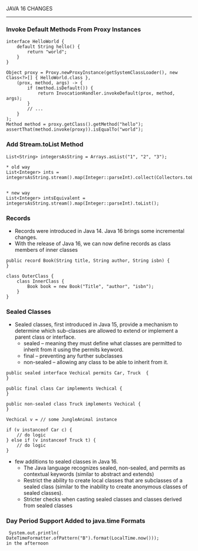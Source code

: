 JAVA 16 CHANGES 

---

###  Invoke Default Methods From Proxy Instances
```
interface HelloWorld {
    default String hello() {
        return "world";
    }
}

Object proxy = Proxy.newProxyInstance(getSystemClassLoader(), new Class<?>[] { HelloWorld.class },
    (prox, method, args) -> {
        if (method.isDefault()) {
            return InvocationHandler.invokeDefault(prox, method, args);
        }
        // ...
    }
);
Method method = proxy.getClass().getMethod("hello");
assertThat(method.invoke(proxy)).isEqualTo("world");
```

### Add Stream.toList Method
```
List<String> integersAsString = Arrays.asList("1", "2", "3");

* old way 
List<Integer> ints = integersAsString.stream().map(Integer::parseInt).collect(Collectors.toList());


* new way 
List<Integer> intsEquivalent = integersAsString.stream().map(Integer::parseInt).toList();
```

### Records 
* Records were introduced in Java 14. Java 16 brings some incremental changes.
* With the release of Java 16, we can now define records as class members of inner classes
```
public record Book(String title, String author, String isbn) {
}

class OuterClass {
    class InnerClass {
        Book book = new Book("Title", "author", "isbn");
    }
}
```


### Sealed Classes
* Sealed classes, first introduced in Java 15, provide a mechanism to determine which sub-classes are allowed to extend or implement a parent class or interface.
	* sealed – meaning they must define what classes are permitted to inherit from it using the permits keyword.
	* final – preventing any further subclasses
	* non-sealed – allowing any class to be able to inherit from it.

```
public sealed interface Vechical permits Car, Truck  {
}

public final class Car implements Vechical {
}

public non-sealed class Truck implements Vechical {
}

Vechical v = // some JungleAnimal instance

if (v instanceof Car c) {
    // do logic
} else if (v instanceof Truck t) {
    // do logic
}
```
* few additions to sealed classes in Java 16.
	* The Java language recognizes sealed, non-sealed, and permits as contextual keywords (similar to abstract and extends)
	* Restrict the ability to create local classes that are subclasses of a sealed class (similar to the inability to create anonymous classes of sealed classes).
	* Stricter checks when casting sealed classes and classes derived from sealed classes


### Day Period Support Added to java.time Formats
```
 System.out.println( DateTimeFormatter.ofPattern("B").format(LocalTime.now()));
in the afternoon
```

